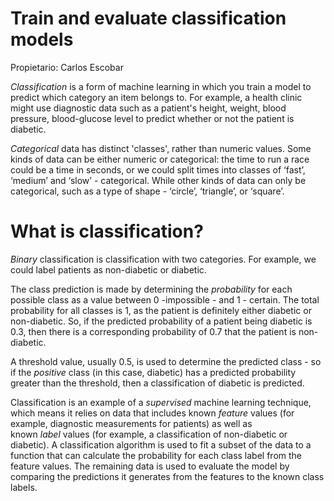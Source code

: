 # Train and evaluate classification models

Propietario: Carlos Escobar

*Classification* is a form of machine learning in which you train a model to predict which category an item belongs to. For example, a health clinic might use diagnostic data such as a patient's height, weight, blood pressure, blood-glucose level to predict whether or not the patient is diabetic.

*Categorical* data has distinct 'classes', rather than numeric values. Some kinds of data can be either numeric or categorical: the time to run a race could be a time in seconds, or we could split times into classes of ‘fast’, ‘medium’ and ‘slow’ - categorical. While other kinds of data can only be categorical, such as a type of shape - ‘circle’, ‘triangle’, or ‘square’.

# **What is classification?**

*Binary* classification is classification with two categories. For example, we could label patients as non-diabetic or diabetic.

The class prediction is made by determining the *probability* for each possible class as a value between 0 -impossible - and 1 - certain. The total probability for all classes is 1, as the patient is definitely either diabetic or non-diabetic. So, if the predicted probability of a patient being diabetic is 0.3, then there is a corresponding probability of 0.7 that the patient is non-diabetic.

A threshold value, usually 0.5, is used to determine the predicted class - so if the *positive* class (in this case, diabetic) has a predicted probability greater than the threshold, then a classification of diabetic is predicted.

Classification is an example of a *supervised* machine learning technique, which means it relies on data that includes known *feature* values (for example, diagnostic measurements for patients) as well as known *label* values (for example, a classification of non-diabetic or diabetic). A classification algorithm is used to fit a subset of the data to a function that can calculate the probability for each class label from the feature values. The remaining data is used to evaluate the model by comparing the predictions it generates from the features to the known class labels.
